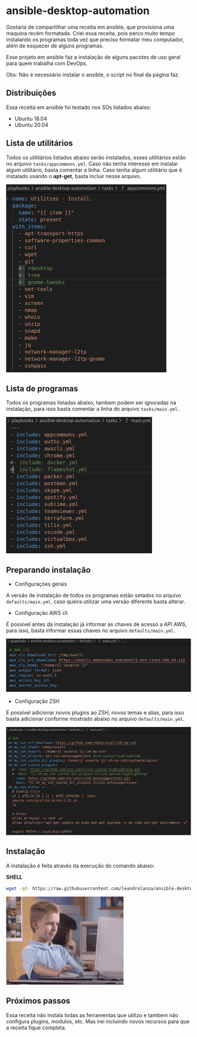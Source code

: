 # ansible-desktop-automation

Gostaria de compartilhar uma receita em ansible, que provisiona uma maquina recém formatada. Criei essa receita, pois perco muito tempo instalando os programas toda vez que preciso formatar meu computador, além de esquecer de alguns programas.

Esse projeto em ansible faz a instalação de alguns pacotes de uso geral para quem trabalha com DevOps.

Obs: Não é necessário instalar o ansible, o script no final da página faz.

## Distribuições

Essa receita em ansible foi testado nos SOs listados abaixo:

* Ubuntu 18.04
* Ubuntu 20.04

## Lista de utilitários

Todos os utilitários listados abaixo serão instalados, esses utilitários estão no arquivo `tasks/appcommons.yml`. Caso não tenha interesse em instalar algum utilitário, basta comentar a linha. Caso tenha algum utilitário que é instalado usando o **apt-get**, basta incluir nesse arquivo.

![utilitarios](images/utilitarios.png)


## Lista de programas

Todos os programas listadas abaixo, tambem podem ser ignoradas na instalação, para isso basta comentar a linha do arquivo `tasks/main.yml`.

![programas](images/programas.png)


## Preparando instalação

 - Configurações gerais

 A versão de instalação de todos os programas estão setados no arquivo `defaults/main.yml`, caso queira utilizar uma versão diferente basta alterar.

 - Configuração AWS cli

 É possível antes da instalação já informar as chaves de acesso a API AWS, para isso, basta informar essas chaves no arquivo `defaults/main.yml`.

![awscli](images/awscli.png)

 - Configuração ZSH

 É possível adicionar novos plugins ao ZSH, novos temas e alias, para isso basta adicionar conforme mostrado abaixo no arquivo `defaults/main.yml`.

![zsh](images/zsh.png)

## Instalação

A instalação é feita através da execução do comando abaixo:

**SHELL**
```bash
wget -qO- https://raw.githubusercontent.com/leandrolanza/ansible-desktop-automation/master/install.sh | bash -
```

![ok](images/okok.gif)

## Próximos passos

Essa receita não instala todas as ferramentas que utilizo e tambem não configura plugins, modulos, etc. Mas irei incluindo novos recursos para que a receita fique completa.